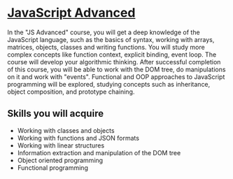 # [JavaScript Advanced](https://softuni.bg/trainings/3846/js-advanced-september-2022)
In the "JS Advanced" course, you will get a deep knowledge of the JavaScript language, such as the basics of syntax, working with arrays, matrices, objects, classes and writing functions. You will study more complex concepts like function context, explicit binding, event loop. The course will develop your algorithmic thinking. After successful completion of this course, you will be able to work with the DOM tree, do manipulations on it and work with "events". Functional and OOP approaches to JavaScript programming will be explored, studying concepts such as inheritance, object composition, and prototype chaining.

## Skills you will acquire
- Working with classes and objects
- Working with functions and JSON formats
- Working with linear structures
- Information extraction and manipulation of the DOM tree
- Object oriented programming
- Functional programming

